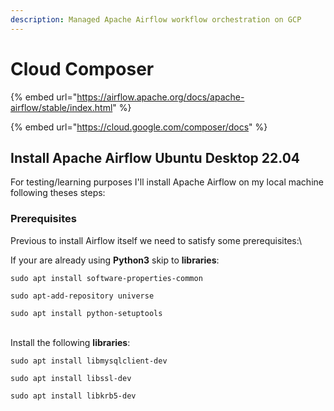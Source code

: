```yaml
---
description: Managed Apache Airflow workflow orchestration on GCP
---
```


# Cloud Composer

{% embed url="https://airflow.apache.org/docs/apache-airflow/stable/index.html" %}

{% embed url="https://cloud.google.com/composer/docs" %}

## Install Apache Airflow Ubuntu Desktop 22.04&#x20;

For testing/learning purposes I'll install Apache Airflow on my local machine following theses steps:

### Prerequisites&#x20;

Previous to install Airflow itself we need to satisfy some prerequisites:\


If your are already using **Python3** skip to **libraries**:

`sudo apt install software-properties-common`

`sudo apt-add-repository universe`

`sudo apt install python-setuptools`

\
Install the following **libraries**:

`sudo apt install libmysqlclient-dev`

`sudo apt install libssl-dev`

`sudo apt install libkrb5-dev`



